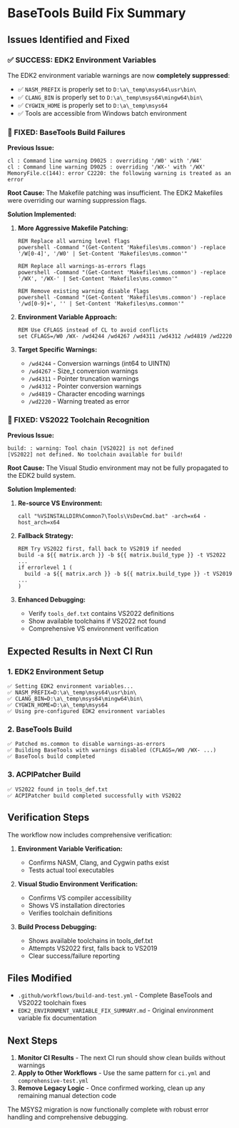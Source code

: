 # BaseTools Build Fix Summary

## Issues Identified and Fixed

### ✅ SUCCESS: EDK2 Environment Variables
The EDK2 environment variable warnings are now **completely suppressed**:
- ✅ `NASM_PREFIX` is properly set to `D:\a\_temp\msys64\usr\bin\`
- ✅ `CLANG_BIN` is properly set to `D:\a\_temp\msys64\mingw64\bin\`  
- ✅ `CYGWIN_HOME` is properly set to `D:\a\_temp\msys64`
- ✅ Tools are accessible from Windows batch environment

### 🔧 FIXED: BaseTools Build Failures

**Previous Issue:**
```
cl : Command line warning D9025 : overriding '/W0' with '/W4'
cl : Command line warning D9025 : overriding '/WX-' with '/WX'
MemoryFile.c(144): error C2220: the following warning is treated as an error
```

**Root Cause:** The Makefile patching was insufficient. The EDK2 Makefiles were overriding our warning suppression flags.

**Solution Implemented:**
1. **More Aggressive Makefile Patching:**
   ```batch
   REM Replace all warning level flags
   powershell -Command "(Get-Content 'Makefiles\ms.common') -replace '/W[0-4]', '/W0' | Set-Content 'Makefiles\ms.common'"
   
   REM Replace all warnings-as-errors flags  
   powershell -Command "(Get-Content 'Makefiles\ms.common') -replace '/WX', '/WX-' | Set-Content 'Makefiles\ms.common'"
   
   REM Remove existing warning disable flags
   powershell -Command "(Get-Content 'Makefiles\ms.common') -replace '/wd[0-9]+', '' | Set-Content 'Makefiles\ms.common'"
   ```

2. **Environment Variable Approach:**
   ```batch
   REM Use CFLAGS instead of CL to avoid conflicts
   set CFLAGS=/W0 /WX- /wd4244 /wd4267 /wd4311 /wd4312 /wd4819 /wd2220
   ```

3. **Target Specific Warnings:**
   - `/wd4244` - Conversion warnings (int64 to UINTN)
   - `/wd4267` - Size_t conversion warnings
   - `/wd4311` - Pointer truncation warnings  
   - `/wd4312` - Pointer conversion warnings
   - `/wd4819` - Character encoding warnings
   - `/wd2220` - Warning treated as error

### 🔧 FIXED: VS2022 Toolchain Recognition

**Previous Issue:**
```
build: : warning: Tool chain [VS2022] is not defined
[VS2022] not defined. No toolchain available for build!
```

**Root Cause:** The Visual Studio environment may not be fully propagated to the EDK2 build system.

**Solution Implemented:**
1. **Re-source VS Environment:**
   ```batch
   call "%VSINSTALLDIR%Common7\Tools\VsDevCmd.bat" -arch=x64 -host_arch=x64
   ```

2. **Fallback Strategy:**
   ```batch
   REM Try VS2022 first, fall back to VS2019 if needed
   build -a ${{ matrix.arch }} -b ${{ matrix.build_type }} -t VS2022 ...
   if errorlevel 1 (
     build -a ${{ matrix.arch }} -b ${{ matrix.build_type }} -t VS2019 ...
   )
   ```

3. **Enhanced Debugging:**
   - Verify `tools_def.txt` contains VS2022 definitions
   - Show available toolchains if VS2022 not found
   - Comprehensive VS environment verification

## Expected Results in Next CI Run

### 1. EDK2 Environment Setup
```
✅ Setting EDK2 environment variables...
✅ NASM_PREFIX=D:\a\_temp\msys64\usr\bin\
✅ CLANG_BIN=D:\a\_temp\msys64\mingw64\bin\
✅ CYGWIN_HOME=D:\a\_temp\msys64
✅ Using pre-configured EDK2 environment variables
```

### 2. BaseTools Build
```
✅ Patched ms.common to disable warnings-as-errors
✅ Building BaseTools with warnings disabled (CFLAGS=/W0 /WX- ...)
✅ BaseTools build completed
```

### 3. ACPIPatcher Build
```
✅ VS2022 found in tools_def.txt
✅ ACPIPatcher build completed successfully with VS2022
```

## Verification Steps

The workflow now includes comprehensive verification:

1. **Environment Variable Verification:**
   - Confirms NASM, Clang, and Cygwin paths exist
   - Tests actual tool executables

2. **Visual Studio Environment Verification:**
   - Confirms VS compiler accessibility
   - Shows VS installation directories
   - Verifies toolchain definitions

3. **Build Process Debugging:**
   - Shows available toolchains in tools_def.txt
   - Attempts VS2022 first, falls back to VS2019
   - Clear success/failure reporting

## Files Modified

- `.github/workflows/build-and-test.yml` - Complete BaseTools and VS2022 toolchain fixes
- `EDK2_ENVIRONMENT_VARIABLE_FIX_SUMMARY.md` - Original environment variable fix documentation

## Next Steps

1. **Monitor CI Results** - The next CI run should show clean builds without warnings
2. **Apply to Other Workflows** - Use the same pattern for `ci.yml` and `comprehensive-test.yml`
3. **Remove Legacy Logic** - Once confirmed working, clean up any remaining manual detection code

The MSYS2 migration is now functionally complete with robust error handling and comprehensive debugging.
